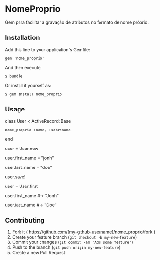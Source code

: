 # NomeProprio

Gem para facilitar a gravação de atributos no formato de nome próprio.

## Installation

Add this line to your application's Gemfile:

    gem 'nome_proprio'

And then execute:

    $ bundle

Or install it yourself as:

    $ gem install nome_proprio

## Usage

class User < ActiveRecord::Base

	nome_proprio :nome, :sobrenome
	
end

user = User.new

user.first_name = "jonh"

user.last_name = "doe"

user.save!

user = User.first

user.first_name #-> "Jonh"

user.last_name #-> "Doe"

## Contributing

1. Fork it ( https://github.com/[my-github-username]/nome_proprio/fork )
2. Create your feature branch (`git checkout -b my-new-feature`)
3. Commit your changes (`git commit -am 'Add some feature'`)
4. Push to the branch (`git push origin my-new-feature`)
5. Create a new Pull Request
